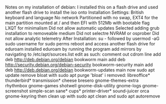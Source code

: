 Notes on my installation of debian:
I installed this on a flash drive and used another flash drive to install the iso onto
Installation Settings:
British keyboard and language
No network
Partitioned with no swap, EXT4 for the main partition mounted at / and then EFI with 512Mb with bootable flag
LXQT for minimalism
Did not allow automatic updates
Selected adding grub installation to removeable medium
Did not selectre NVRAM or osprober
Did not allow analytic telemetry
After Installation:
su - followed by usermod -aG sudo username for sudo perms
reboot and access another flash drive for eduroam
installed eduroam by running the program
add mirrors by navigating to /etc/apt/sources.list
edit as such:
comment out cdrom line
add deb http://deb.debian.org/debian bookworm main
add deb http://security.debian.org/debian-security bookworm-security main
add deb http://deb.debian.org/debian bookworm-updates main
now sudo apt update
remove bloat with sudo apt purge 'bloat'
i removed:
libreoffice* thunderbird* transmission* cheese bresero gnome-themes-extra rhythmbox gnome-games shotwell gnome-disk-utility gnome-logs gnome-screenshot simple-scan sane* cups* printer-driver* sound-juicer orca gnome-keyring
then clean up with sudo apt clean and sudo apt autoremove

